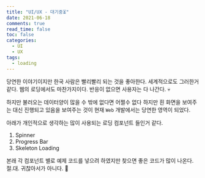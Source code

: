 ```yaml
---
title: "UI/UX - 대기중⏳"
date: 2021-06-18
comments: true
read_time: false
toc: false
categories:
  - UI
  - UX
tags:
  - loading
---
```


당연한 이야기이지만 한국 사람은 빨리빨리 되는 것을 좋아한다. 세계적으로도 그러한거 같다.
웹의 로딩에서도 마찬가지이다. 반응이 없으면 사용자는 다 나간다. 💀

하지만 불러오는 데이터양이 많을 수 밖에 없다면 어쩔수 없다 하지만 흰 화면을 보여주는 대신 진행되고 있음을 보여주는 것이 현재 `Web` 개발에서는 당연한 영역이 되었다.

아래가 개인적으로 생각하는 많이 사용되는 로딩 컴포넌트 들인거 같다.

1. Spinner
2. Progress Bar
3. Skeleton Loading

본래 각 컴포넌트 별로 예제 코드를 넣으려 하였지만 찾으면 좋은 코드가 많이 나온다. 절.대. 귀찮아서가 아니다. 🚨
